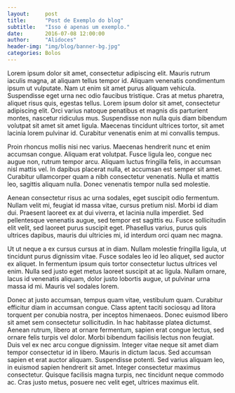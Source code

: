 ```yaml
---
layout:     post
title:      "Post de Exemplo do blog"
subtitle:   "Isso é apenas um exemplo."
date:       2016-07-08 12:00:00
author:     "Alidoces"
header-img: "img/blog/banner-bg.jpg"
categories: Bolos
---
```


<p>Lorem ipsum dolor sit amet, consectetur adipiscing elit. Mauris rutrum iaculis magna, at aliquam tellus tempor id. Aliquam venenatis condimentum ipsum ut vulputate. Nam ut enim sit amet purus aliquam vehicula. Suspendisse eget urna nec odio faucibus tristique. Cras at metus pharetra, aliquet risus quis, egestas tellus. Lorem ipsum dolor sit amet, consectetur adipiscing elit. Orci varius natoque penatibus et magnis dis parturient montes, nascetur ridiculus mus. Suspendisse non nulla quis diam bibendum volutpat sit amet sit amet ligula. Maecenas tincidunt ultrices tortor, sit amet lacinia lorem pulvinar id. Curabitur venenatis enim at mi convallis tempus.<p>

<p>Proin rhoncus mollis nisi nec varius. Maecenas hendrerit nunc et enim accumsan congue. Aliquam erat volutpat. Fusce ligula leo, congue nec augue non, rutrum tempor arcu. Aliquam luctus fringilla felis, in accumsan nisl mattis vel. In dapibus placerat nulla, et accumsan est semper sit amet. Curabitur ullamcorper quam a nibh consectetur venenatis. Nulla et mattis leo, sagittis aliquam nulla. Donec venenatis tempor nulla sed molestie.<p>

<p>Aenean consectetur risus ac urna sodales, eget suscipit odio fermentum. Nullam velit mi, feugiat id massa vitae, cursus pretium nisl. Morbi id diam dui. Praesent laoreet ex at dui viverra, et lacinia nulla imperdiet. Sed pellentesque venenatis augue, sed tempor est sagittis eu. Fusce sollicitudin elit velit, sed laoreet purus suscipit eget. Phasellus varius, purus quis ultrices dapibus, mauris dui ultricies mi, id interdum orci quam nec magna.</p>

<p>Ut ut neque a ex cursus cursus at in diam. Nullam molestie fringilla ligula, ut tincidunt purus dignissim vitae. Fusce sodales leo id leo aliquet, sed auctor ex aliquet. In fermentum ipsum quis tortor consectetur luctus ultrices vel enim. Nulla sed justo eget metus laoreet suscipit at ac ligula. Nullam ornare, lacus id venenatis aliquam, dolor justo lobortis augue, ut pulvinar urna massa id mi. Mauris vel sodales lorem.</p>

<p>Donec at justo accumsan, tempus quam vitae, vestibulum quam. Curabitur efficitur diam in accumsan congue. Class aptent taciti sociosqu ad litora torquent per conubia nostra, per inceptos himenaeos. Donec euismod libero sit amet sem consectetur sollicitudin. In hac habitasse platea dictumst. Aenean rutrum, libero at ornare fermentum, sapien erat congue lectus, sed ornare felis turpis vel dolor. Morbi bibendum facilisis lectus non feugiat. Duis vel ex nec arcu congue dignissim. Integer vitae neque sit amet diam tempor consectetur id in libero. Mauris in dictum lacus. Sed accumsan sapien et erat auctor aliquam. Suspendisse potenti. Sed varius aliquam leo, in euismod sapien hendrerit sit amet. Integer consectetur maximus consectetur. Quisque facilisis magna turpis, nec tincidunt neque commodo ac. Cras justo metus, posuere nec velit eget, ultrices maximus elit.</p>